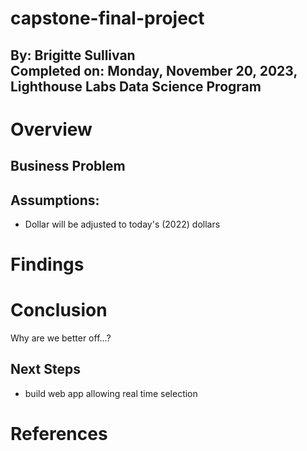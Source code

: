 # capstone-final-project

By: Brigitte Sullivan</br>
Completed on: Monday, November 20, 2023, </br>
Lighthouse Labs Data Science Program</br>
----

# Overview

## Business Problem

## Assumptions:
* Dollar will be adjusted to today's (2022) dollars


# Findings


# Conclusion

Why are we better off...? 

## Next Steps

* build web app allowing real time selection 

# References
